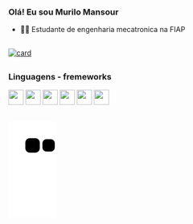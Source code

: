 ### Olá! Eu sou Murilo Mansour

- 👨‍🎓 Estudante de engenharia mecatronica na FIAP


##

[![card](https://github-readme-stats.vercel.app/api?username=SrMansour01&theme=dracula)](https://github.com/anuraghazra/github-readme-stats)

##

<div>
  <h3>Linguagens - fremeworks</h1>
  <img height="30px" width="30px" src="https://cdn.jsdelivr.net/gh/devicons/devicon/icons/git/git-original.svg" />
  <img height="30px" width="30px" src="https://cdn.jsdelivr.net/gh/devicons/devicon/icons/html5/html5-original-wordmark.svg" />
  <img height="30px" width="30px" src="https://cdn.jsdelivr.net/gh/devicons/devicon/icons/javascript/javascript-plain.svg"/>
  <img height="30px" width="30px" src="https://cdn.jsdelivr.net/gh/devicons/devicon/icons/python/python-original.svg" />
  <img height="30px" width="30px" src="https://cdn.jsdelivr.net/gh/devicons/devicon/icons/react/react-original.svg" />
  <img height="30px" width="30px" src="https://cdn.jsdelivr.net/gh/devicons/devicon/icons/typescript/typescript-plain.svg"  />
</div>

##

![Snake animation](https://github.com/SrMansour01/SrMansour01/blob/output/github-contribution-grid-snake.svg)
